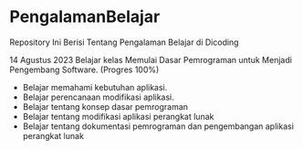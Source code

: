 # PengalamanBelajar
Repository Ini Berisi Tentang Pengalaman Belajar di Dicoding

14 Agustus 2023
Belajar kelas Memulai Dasar Pemrograman untuk Menjadi Pengembang Software. (Progres 100%)
  * Belajar memahami kebutuhan aplikasi.
  * Belajar perencanaan modifikasi aplikasi.
  * Belajar tentang konsep dasar pemrograman
  * Belajar tentang modifikasi aplikasi perangkat lunak
  * Belajar tentang dokumentasi pemrograman dan pengembangan aplikasi perangkat lunak
